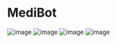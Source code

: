 # MediBot
![image](https://github.com/Aminah2442/MediBot/assets/117970406/496273b5-fff8-4129-bf12-b11bb137b1ca)
![image](https://github.com/Aminah2442/MediBot/assets/117970406/8bd1b5eb-804b-40ca-92e3-9f03f45db1a7)
![image](https://github.com/Aminah2442/MediBot/assets/117970406/6ab45cb4-0b6d-4cf4-a192-3e40e2a888b0)
![image](https://github.com/Aminah2442/MediBot/assets/117970406/53728dcc-a201-40e0-8e84-d5df4b149f18)
